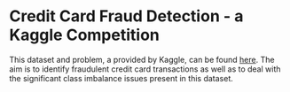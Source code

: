 # Credit Card Fraud Detection - a Kaggle Competition 
This dataset and problem, a provided by Kaggle, can be found [here](https://www.kaggle.com/mlg-ulb/creditcardfraud).  The aim is to identify fraudulent credit card transactions as well as to deal with the significant class imbalance issues present in this dataset.
